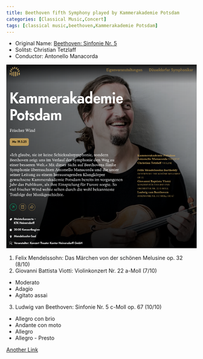 ```yaml
---
title: Beethoven fifth Symphony played by Kammerakademie Potsdam
categories: [Classical Music,Concert]
tags: [classical music,beethoven,Kammerakademie Potsdam]
---
```


- Original Name: [Beethoven: Sinfonie Nr. 5](https://www.heinersdorff-konzerte.de/de/konzerte/beethoven-sinfonie-nr-5/1264)
- Solitst: Christian Tetzlaff
- Conductor: Antonello Manacorda

![Beethoven: Sinfonie Nr. 5](beethoven_5_symphony_potsdam_orchestra.png)

1. Felix Mendelssohn: Das Märchen von der schönen Melusine op. 32 (8/10)
2. Giovanni Battista Viotti: Violinkonzert Nr. 22 a-Moll (7/10)
  - Moderato
  - Adagio
  - Agitato assai
3. Ludwig van Beethoven: Sinfonie Nr. 5 c-Moll op. 67 (10/10)
  - Allegro con brio
  - Andante con moto
  - Allegro
  - Allegro - Presto

[Another Link](https://www.tonhalle.de/veranstaltung/meisterkonzerte/14399-kammerakademie-potsdam)